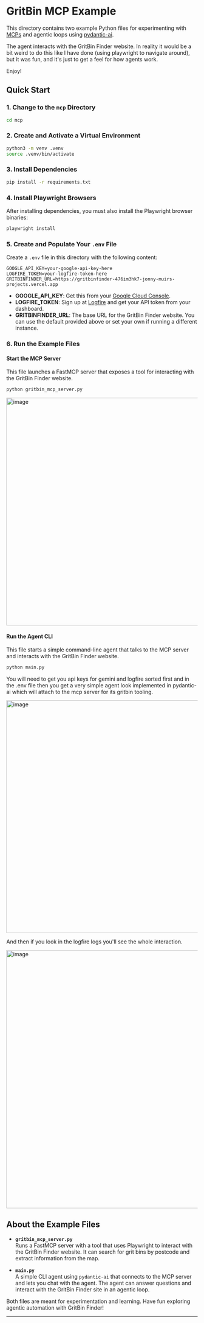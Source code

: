 # GritBin MCP Example

This directory contains two example Python files for experimenting with [MCPs](https://github.com/jmuir/gritbinfinder) and agentic loops using [pydantic-ai](https://github.com/pydantic/pydantic-ai). 

The agent interacts with the GritBin Finder website. In reality it would be a bit weird to do this like I have done (using playwright to navigate around), but it was fun, and it's just to get a feel for how agents work.

Enjoy!

## Quick Start

### 1. Change to the `mcp` Directory

```bash
cd mcp
```

### 2. Create and Activate a Virtual Environment

```bash
python3 -m venv .venv
source .venv/bin/activate
```

### 3. Install Dependencies

```bash
pip install -r requirements.txt
```

### 4. Install Playwright Browsers

After installing dependencies, you must also install the Playwright browser binaries:

```bash
playwright install
```

### 5. Create and Populate Your `.env` File

Create a `.env` file in this directory with the following content:

```
GOOGLE_API_KEY=your-google-api-key-here
LOGFIRE_TOKEN=your-logfire-token-here
GRITBINFINDER_URL=https://gritbinfinder-476im3hk7-jonny-muirs-projects.vercel.app
```

- **GOOGLE_API_KEY**: Get this from your [Google Cloud Console](https://console.cloud.google.com/apis/credentials).
- **LOGFIRE_TOKEN**: Sign up at [Logfire](https://logfire.ai/) and get your API token from your dashboard.
- **GRITBINFINDER_URL**: The base URL for the GritBin Finder website. You can use the default provided above or set your own if running a different instance.

### 6. Run the Example Files

#### Start the MCP Server

This file launches a FastMCP server that exposes a tool for interacting with the GritBin Finder website.

```bash
python gritbin_mcp_server.py
```

<img width="712" height="599" alt="image" src="https://github.com/user-attachments/assets/632f03c5-81ff-4d73-818c-e86c8482bdf8" />


#### Run the Agent CLI

This file starts a simple command-line agent that talks to the MCP server and interacts with the GritBin Finder website.

```bash
python main.py
```

You will need to get you api keys for gemini and logfire sorted first and in the .env file then you get a very simple agent look implemented in pydantic-ai which will attach to the mcp server for its gritbin tooling.

<img width="978" height="612" alt="image" src="https://github.com/user-attachments/assets/4e2a3cde-6806-4168-9012-af4bb5bfa134" />

And then if you look in the logfire logs you'll see the whole interaction.

<img width="1481" height="679" alt="image" src="https://github.com/user-attachments/assets/361c446e-8f0c-4faf-979b-b734e58f66e5" />


## About the Example Files

- **`gritbin_mcp_server.py`**  
  Runs a FastMCP server with a tool that uses Playwright to interact with the GritBin Finder website. It can search for grit bins by postcode and extract information from the map.

- **`main.py`**  
  A simple CLI agent using `pydantic-ai` that connects to the MCP server and lets you chat with the agent. The agent can answer questions and interact with the GritBin Finder site in an agentic loop.

Both files are meant for experimentation and learning. Have fun exploring agentic automation with GritBin Finder!

---
